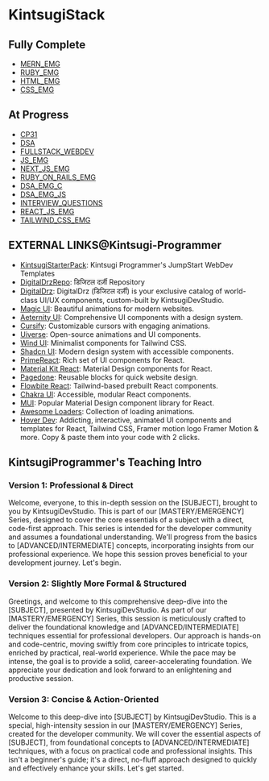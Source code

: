 # KintsugiStack

## Fully Complete

- [MERN\_EMG](/MERN_EMG/README.md)
- [RUBY\_EMG](/RUBY_EMG/README.md)
- [HTML\_EMG](/HTML_EMG/README.md)
- [CSS\_EMG](/CSS_EMG/README.md)

## At Progress

- [CP31](/CP31/README.md)
- [DSA](/DSA/README.md)
- [FULLSTACK\_WEBDEV](/FULLSTACK_WEBDEV/README.md)
- [JS\_EMG](/JS_EMG/README.md)
- [NEXT\_JS\_EMG](/NEXT_JS_EMG/README.md)
- [RUBY\_ON\_RAILS\_EMG](/RUBY_ON_RAILS_EMG/README.md)
- [DSA\_EMG\_C](/DSA_EMG_C/README.md)
- [DSA\_EMG\_JS](/DSA_EMG_JS/README.md)
- [INTERVIEW\_QUESTIONS](/INTERVIEW_QUESTIONS/README.md)
- [REACT\_JS\_EMG](/REACT_JS_EMG/README.md)
- [TAILWIND\_CSS\_EMG](/TAILWIND_CSS_EMG/README.md)

## EXTERNAL LINKS@Kintsugi-Programmer

- [KintsugiStarterPack](https://github.com/kintsugi-programmer/kintsugi-starter-pack): Kintsugi Programmer's JumpStart WebDev Templates
- [DigitalDrzRepo](https://github.com/kintsugi-programmer/drz): डिजिटल दर्ज़ी Repository 
- [DigitalDrz](https://digitaldrz.vercel.app/): DigitalDrz (डिजिटल दर्ज़ी) is your exclusive catalog of world-class UI/UX components, custom-built by KintsugiDevStudio.
- [Magic UI](https://magicui.design/docs/components/marquee): Beautiful animations for modern websites.
- [Aeternity UI](https://ui.aceternity.com/components): Comprehensive UI components with a design system.
- [Cursify](https://cursify.vercel.app/): Customizable cursors with engaging animations.
- [Uiverse](https://uiverse.io/): Open-source animations and UI components.
- [Wind UI](https://wind-ui.com/components/): Minimalist components for Tailwind CSS.
- [Shadcn UI](https://ui.shadcn.com/): Modern design system with accessible components.
- [PrimeReact](https://primereact.org/installation/): Rich set of UI components for React.
- [Material Kit React](https://www.creative-tim.com/learning-lab/react/quick-start/material-kit/): Material Design components for React.
- [Pagedone](https://pagedone.io/blocks): Reusable blocks for quick website design.
- [Flowbite React](https://flowbite-react.com/): Tailwind-based prebuilt React components.
- [Chakra UI](https://www.chakra-ui.com/): Accessible, modular React components.
- [MUI](https://mui.com/core/): Popular Material Design component library for React.
- [Awesome Loaders](https://awesome-loaders.netlify.app/): Collection of loading animations.
- [Hover Dev](https://www.hover.dev/): Addicting, interactive, animated UI components and templates for  React,  Tailwind CSS, Framer motion logo Framer Motion & more. Copy & paste them into your code with 2 clicks.

## KintsugiProgrammer's Teaching Intro 

### Version 1: Professional & Direct
Welcome, everyone, to this in-depth session on the [SUBJECT], brought to you by KintsugiDevStudio. This is part of our [MASTERY/EMERGENCY] Series, designed to cover the core essentials of a subject with a direct, code-first approach. This series is intended for the developer community and assumes a foundational understanding. We'll progress from the basics to [ADVANCED/INTERMEDIATE] concepts, incorporating insights from our professional experience. We hope this session proves beneficial to your development journey. Let's begin.

### Version 2: Slightly More Formal & Structured
Greetings, and welcome to this comprehensive deep-dive into the [SUBJECT], presented by KintsugiDevStudio. As part of our [MASTERY/EMERGENCY] Series, this session is meticulously crafted to deliver the foundational knowledge and [ADVANCED/INTERMEDIATE] techniques essential for professional developers. Our approach is hands-on and code-centric, moving swiftly from core principles to intricate topics, enriched by practical, real-world experience. While the pace may be intense, the goal is to provide a solid, career-accelerating foundation. We appreciate your dedication and look forward to an enlightening and productive session.

### Version 3: Concise & Action-Oriented
Welcome to this deep-dive into [SUBJECT] by KintsugiDevStudio. This is a special, high-intensity session in our [MASTERY/EMERGENCY] Series, created for the developer community. We will cover the essential aspects of [SUBJECT], from foundational concepts to [ADVANCED/INTERMEDIATE] techniques, with a focus on practical code and professional insights. This isn't a beginner's guide; it's a direct, no-fluff approach designed to quickly and effectively enhance your skills. Let's get started.